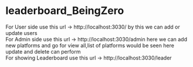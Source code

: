 # leaderboard_BeingZero
For User side use this url -> http://localhost:3030/         by this we can add or update users  
For Admin side use this url -> http://localhost:3030/admin   here we can add new platforms and go for view all,list of platforms would be seen here update and delete can perform   
For showing Leaderboard use this url -> http://localhost:3030/leader 
